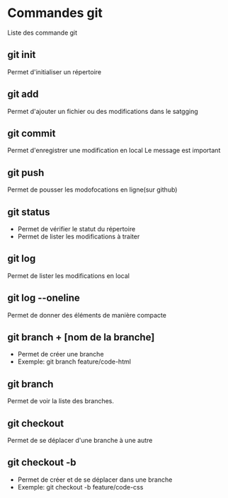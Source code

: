# Commandes git

Liste des commande git

## git init
Permet d'initialiser un répertoire

## git add
Permet d'ajouter un fichier ou des modifications dans le satgging

## git commit 
Permet d'enregistrer une modification en local
Le message est important

## git push
Permet de pousser les modofocations en ligne(sur github)

## git status
  - Permet de vérifier le statut du répertoire
  - Permet de lister les modifications à traiter

## git log
Permet de lister les modifications en local

## git log --oneline
Permet de donner des éléments de manière compacte

## git branch + [nom de la branche]
- Permet de créer une branche
- Exemple: git branch feature/code-html

## git branch
Permet de voir la liste des branches.

## git checkout
Permet de se déplacer d'une branche à une autre

## git checkout -b 
- Permet de créer et de se déplacer dans une branche
- Exemple: git checkout -b feature/code-css
